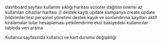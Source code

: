 dashboard sayfası
kullanım sıklığı haritası
scooter dağıtım önerisi
az kullanılan cihazlar haritası ()
destek kaydı update
kampanya create update
bildirimler test
personel yönetimi destek kaydı ve sonlandırma kayıtları 
aktif kiralamalar tutar hesaplaması
yetkilendirme
eksi bakiyedeki kullanıcılar tabloda veri arama

Kullancıı sayfasında kullanıcı ve kart durumu değişikliği
